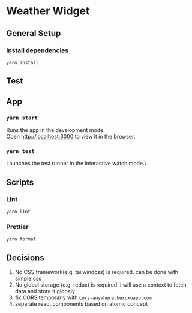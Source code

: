 # Weather Widget

## General Setup
### Install dependencies
`yarn install`

## Test

## App
### `yarn start`

Runs the app in the development mode.\
Open [http://localhost:3000](http://localhost:3000) to view it in the browser.
### `yarn test`

Launches the test runner in the interactive watch mode.\
## Scripts
### Lint
`yarn lint`
### Prettier
`yarn format`

## Decisions
1. No CSS framework(e.g. tailwindcss) is required. can be done with simple css
1. No global storage (e.g. redux) is required. I will use a context to fetch data and store it globaly
1. fix CORS temporarly with `cors-anywhere.herokuapp.com`
1. separate react components based on atomic concept 